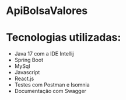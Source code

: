 # ApiBolsaValores
# Tecnologias utilizadas:
- Java 17 com a IDE Intellij
- Spring Boot
- MySql
- Javascript
- React.js
- Testes com Postman e Isomnia
- Documentação com Swagger
